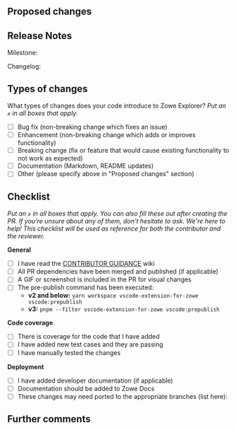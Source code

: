 ## Proposed changes

<!-- Describe the big picture of your changes here to communicate to the maintainers why we should accept this pull request. If it fixes a bug or resolves a feature request, be sure to link to that issue. -->

## Release Notes

<!-- Include the Milestone Number and a small description of your change that will be added to the changelog -->
<!-- If there is a linked issue, it should have the same milestone as this PR -->

Milestone:

Changelog:

## Types of changes

What types of changes does your code introduce to Zowe Explorer?
_Put an `x` in all boxes that apply._

- [ ] Bug fix (non-breaking change which fixes an issue)
- [ ] Enhancement (non-breaking change which adds or improves functionality)
- [ ] Breaking change (fix or feature that would cause existing functionality to not work as expected)
- [ ] Documentation (Markdown, README updates)
- [ ] Other (please specify above in "Proposed changes" section)

## Checklist

_Put an `x` in all boxes that apply. You can also fill these out after creating the PR. If you're unsure about any of them, don't hesitate to ask. We're here to help! This checklist will be used as reference for both the contributor and the reviewer._

**General**

- [ ] I have read the [CONTRIBUTOR GUIDANCE](https://github.com/zowe/zowe-explorer-vscode/wiki/Best-Practices:-Contributor-Guidance) wiki
- [ ] All PR dependencies have been merged and published (if applicable)
- [ ] A GIF or screenshot is included in the PR for visual changes
- [ ] The pre-publish command has been executed:
  - **v2 and below:** `yarn workspace vscode-extension-for-zowe vscode:prepublish`
  - **v3:** `pnpm --filter vscode-extension-for-zowe vscode:prepublish`

**Code coverage**

- [ ] There is coverage for the code that I have added
- [ ] I have added new test cases and they are passing
- [ ] I have manually tested the changes

**Deployment**

- [ ] I have added developer documentation (if applicable)
- [ ] Documentation should be added to Zowe Docs
- [ ] These changes may need ported to the appropriate branches (list here):

## Further comments

<!-- If this is a relatively large or complex change, kick off the discussion by explaining why you chose the solution you did and what alternatives you considered, etc... -->
